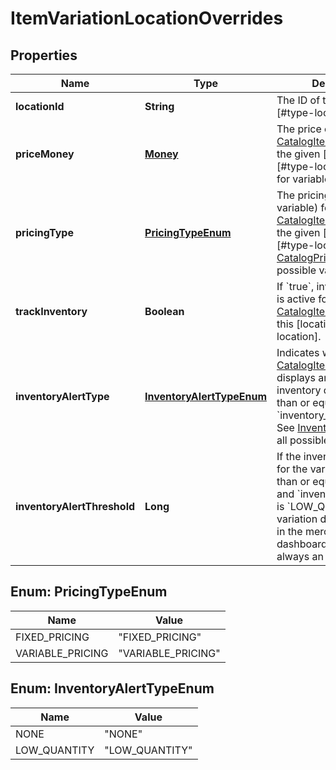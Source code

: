 
# ItemVariationLocationOverrides

## Properties
Name | Type | Description | Notes
------------ | ------------- | ------------- | -------------
**locationId** | **String** | The ID of the [location][#type-location]. |  [optional]
**priceMoney** | [**Money**](Money.md) | The price of the [CatalogItemVariation](#type-catalogitemvariation) at the given [location][#type-location], or blank for variable pricing. |  [optional]
**pricingType** | [**PricingTypeEnum**](#PricingTypeEnum) | The pricing type (fixed or variable) for the [CatalogItemVariation](#type-catalogitemvariation) at the given [location][#type-location]. See [CatalogPricingType](#type-catalogpricingtype) for all possible values. |  [optional]
**trackInventory** | **Boolean** | If &#x60;true&#x60;, inventory tracking is active for the [CatalogItemVariation](#type-catalogitemvariation) at this [location][#type-location]. |  [optional]
**inventoryAlertType** | [**InventoryAlertTypeEnum**](#InventoryAlertTypeEnum) | Indicates whether the [CatalogItemVariation](#type-catalogitemvariation) displays an alert when its inventory quantity is less than or equal to its &#x60;inventory_alert_threshold&#x60;. See [InventoryAlertType](#type-inventoryalerttype) for all possible values. |  [optional]
**inventoryAlertThreshold** | **Long** | If the inventory quantity for the variation is less than or equal to this value and &#x60;inventory_alert_type&#x60; is &#x60;LOW_QUANTITY&#x60;, the variation displays an alert in the merchant dashboard.  This value is always an integer. |  [optional]


<a name="PricingTypeEnum"></a>
## Enum: PricingTypeEnum
Name | Value
---- | -----
FIXED_PRICING | &quot;FIXED_PRICING&quot;
VARIABLE_PRICING | &quot;VARIABLE_PRICING&quot;


<a name="InventoryAlertTypeEnum"></a>
## Enum: InventoryAlertTypeEnum
Name | Value
---- | -----
NONE | &quot;NONE&quot;
LOW_QUANTITY | &quot;LOW_QUANTITY&quot;



